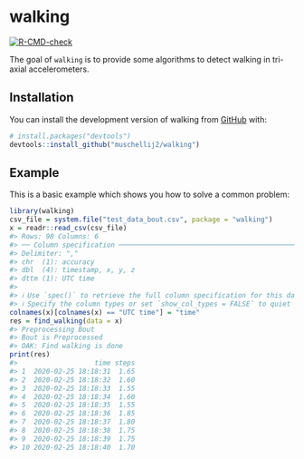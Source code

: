 
<!-- README.md is generated from README.Rmd. Please edit that file -->

# walking

<!-- badges: start -->

[![R-CMD-check](https://github.com/muschellij2/walking/actions/workflows/R-CMD-check.yaml/badge.svg)](https://github.com/muschellij2/walking/actions/workflows/R-CMD-check.yaml)
<!-- badges: end -->

The goal of `walking` is to provide some algorithms to detect walking in
tri-axial accelerometers.

## Installation

You can install the development version of walking from
[GitHub](https://github.com/) with:

``` r
# install.packages("devtools")
devtools::install_github("muschellij2/walking")
```

## Example

This is a basic example which shows you how to solve a common problem:

``` r
library(walking)
csv_file = system.file("test_data_bout.csv", package = "walking")
x = readr::read_csv(csv_file)
#> Rows: 98 Columns: 6
#> ── Column specification ────────────────────────────────────────────────────────
#> Delimiter: ","
#> chr  (1): accuracy
#> dbl  (4): timestamp, x, y, z
#> dttm (1): UTC time
#> 
#> ℹ Use `spec()` to retrieve the full column specification for this data.
#> ℹ Specify the column types or set `show_col_types = FALSE` to quiet this message.
colnames(x)[colnames(x) == "UTC time"] = "time"
res = find_walking(data = x)
#> Preprocessing Bout
#> Bout is Preprocessed
#> OAK: Find walking is done
print(res)
#>                   time steps
#> 1  2020-02-25 18:18:31  1.65
#> 2  2020-02-25 18:18:32  1.60
#> 3  2020-02-25 18:18:33  1.55
#> 4  2020-02-25 18:18:34  1.60
#> 5  2020-02-25 18:18:35  1.55
#> 6  2020-02-25 18:18:36  1.85
#> 7  2020-02-25 18:18:37  1.80
#> 8  2020-02-25 18:18:38  1.75
#> 9  2020-02-25 18:18:39  1.75
#> 10 2020-02-25 18:18:40  1.70
```
